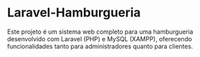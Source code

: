 <h1>Laravel-Hamburgueria</h1>
<p>Este projeto é um sistema web completo para uma hamburgueria desenvolvido com Laravel (PHP) e MySQL (XAMPP), oferecendo funcionalidades tanto para administradores quanto para clientes.</p>
<img src="
